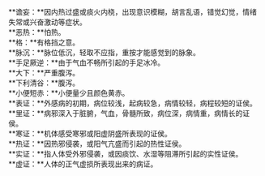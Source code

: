 **谵妄：**因内热过盛或痰火内桡，出现意识模糊，胡言乱语，错觉幻觉，情绪失常或兴奋激动等症状。  
**恶热：**怕热。  
**格：**有格挡之意。  
**脉沉：**脉位低沉，轻取不应指，重按才能感觉到的脉象。  
**手足厥逆：**由于气血不畅所引起的手足冰冷。  
**大下：**严重腹泻。  
**下利清谷：**腹泻。  
**小便短赤：**小便量少且颜色黄赤。  
**表证：**外感病的初期，病位较浅，起病较急，病情较轻，病程较短的证侯。  
**里证：**病邪深入于脏腑，气血，骨髓所致，病位深，病情重，病情长的证侯。  
**寒证：**机体感受寒邪或阳虚阴盛所表现的证侯。  
**热证：**因热邪侵袭，或阳气亢盛而引起的热性证侯。  
**实证：**指人体受外邪侵袭，或因痰饮、水湿等阻滞所引起的实性证侯。  
**虚证：**人体的正气虚损所表现出来的病证。

